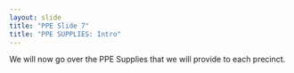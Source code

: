 ```yaml
---
layout: slide
title: "PPE Slide 7"
title: "PPE SUPPLIES: Intro"
---
```


We will now go over the PPE Supplies that we will provide to each precinct.
